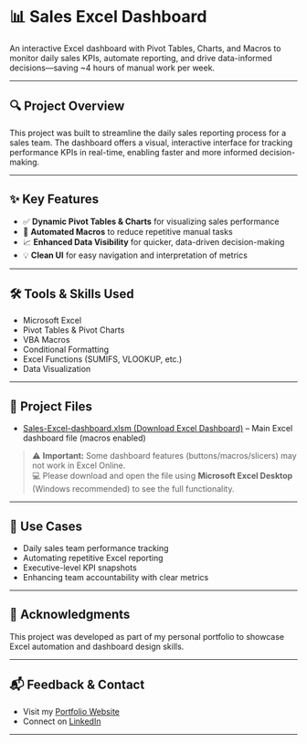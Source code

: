 # 📊 Sales Excel Dashboard

An interactive Excel dashboard with Pivot Tables, Charts, and Macros to monitor daily sales KPIs, automate reporting, and drive data-informed decisions—saving ~4 hours of manual work per week.

---

## 🔍 Project Overview

This project was built to streamline the daily sales reporting process for a sales team. The dashboard offers a visual, interactive interface for tracking performance KPIs in real-time, enabling faster and more informed decision-making.

---

## ✨ Key Features

- ✅ **Dynamic Pivot Tables & Charts** for visualizing sales performance  
- 🔄 **Automated Macros** to reduce repetitive manual tasks  
- 📈 **Enhanced Data Visibility** for quicker, data-driven decision-making  
- 💡 **Clean UI** for easy navigation and interpretation of metrics  

---

## 🛠️ Tools & Skills Used

- Microsoft Excel  
- Pivot Tables & Pivot Charts  
- VBA Macros  
- Conditional Formatting  
- Excel Functions (SUMIFS, VLOOKUP, etc.)  
- Data Visualization  

---

## 📎 Project Files

- [Sales-Excel-dashboard.xlsm (Download Excel Dashboard)](https://github.com/bindurag1807/Sales-Excel-dashboard/raw/main/Sales-Excel-dashboard.xlsm) – Main Excel dashboard file (macros enabled)

> ⚠️ **Important:** Some dashboard features (buttons/macros/slicers) may not work in Excel Online.  
> 💻 Please download and open the file using **Microsoft Excel Desktop** (Windows recommended) to see the full functionality.





---

## 📌 Use Cases

- Daily sales team performance tracking  
- Automating repetitive Excel reporting  
- Executive-level KPI snapshots  
- Enhancing team accountability with clear metrics  

---

## 🙌 Acknowledgments

This project was developed as part of my personal portfolio to showcase Excel automation and dashboard design skills.


---

## 📬 Feedback & Contact  
- Visit my [Portfolio Website](https://velvety-pie-dbc44f.netlify.app)  
- Connect on [LinkedIn](https://www.linkedin.com/in/gadhe-bindura)

---









